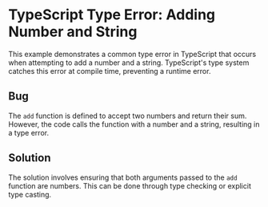 # TypeScript Type Error: Adding Number and String

This example demonstrates a common type error in TypeScript that occurs when attempting to add a number and a string.  TypeScript's type system catches this error at compile time, preventing a runtime error.

## Bug

The `add` function is defined to accept two numbers and return their sum. However, the code calls the function with a number and a string, resulting in a type error.

## Solution

The solution involves ensuring that both arguments passed to the `add` function are numbers.  This can be done through type checking or explicit type casting.